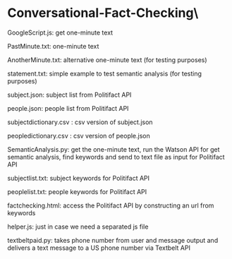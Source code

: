 # Conversational-Fact-Checking\

GoogleScript.js: get one-minute text

PastMinute.txt: one-minute text

AnotherMinute.txt: alternative one-minute text (for testing purposes)

statement.txt: simple example to test semantic analysis (for testing purposes)

subject.json: subject list from Politifact API

people.json: people list from Politifact API

subjectdictionary.csv : csv version of subject.json

peopledictionary.csv : csv version of people.json

SemanticAnalysis.py: get the one-minute text, run the Watson API for get semantic analysis, find keywords and send to text file as input for Politifact API

subjectlist.txt: subject keywords for Politifact API

peoplelist.txt: people keywords for Politifact API

factchecking.html: access the Politifact API by constructing an url from keywords 

helper.js: just in case we need a separated js file

textbeltpaid.py: takes phone number from user and message output and delivers a text message to a US phone number via Textbelt API

